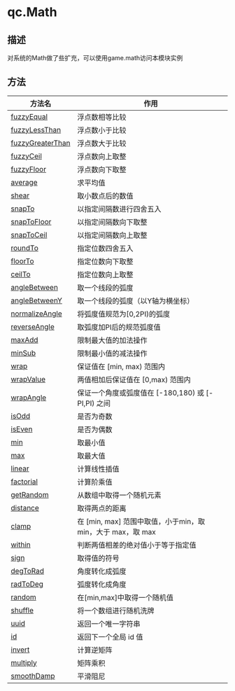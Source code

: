 # qc.Math

## 描述
对系统的Math做了些扩充，可以使用game.math访问本模块实例

## 方法
| 方法名 | 作用 |
| ------------- |-------------|
| [fuzzyEqual](fuzzyEqual.md) | 浮点数相等比较 |
| [fuzzyLessThan](fuzzyLessThan.md) | 浮点数小于比较 |
| [fuzzyGreaterThan](fuzzyGreaterThan.md) | 浮点数大于比较 |
| [fuzzyCeil](fuzzyCeil.md) | 浮点数向上取整 |
| [fuzzyFloor](fuzzyFloor.md) | 浮点数向下取整 |
| [average](average.md) | 求平均值 |
| [shear](shear.md) | 取小数点后的数值 |
| [snapTo](snapTo.md) | 以指定间隔数进行四舍五入 |
| [snapToFloor](snapToFloor.md) | 以指定间隔数向下取整 |
| [snapToCeil](snapToCeil.md) | 以指定间隔数向上取整 |
| [roundTo](roundTo.md) | 指定位数四舍五入 |
| [floorTo](floorTo.md) | 指定位数向下取整 |
| [ceilTo](ceilTo.md) | 指定位数向上取整 |
| [angleBetween](angleBetween.md) | 取一个线段的弧度 |
| [angleBetweenY](angleBetweenY.md) | 取一个线段的弧度（以Y轴为横坐标） |
| [normalizeAngle](normalizeAngle.md) | 将弧度值规范为[0,2PI)的弧度 |
| [reverseAngle](reverseAngle.md) | 取弧度加PI后的规范弧度值 |
| [maxAdd](maxAdd.md) |  限制最大值的加法操作 |
| [minSub](minSub.md) | 限制最小值的减法操作 |
| [wrap](wrap.md) | 保证值在 [min, max) 范围内 |
| [wrapValue](wrapValue.md) | 两值相加后保证值在 [0,max) 范围内 |
| [wrapAngle](wrapAngle.md) | 保证一个角度或弧度值在 [-180,180) 或 [-PI,PI) 之间 |
| [isOdd](isOdd.md) | 是否为奇数 |
| [isEven](isEven.md) | 是否为偶数 |
| [min](min.md) | 取最小值 |
| [max](max.md) | 取最大值 |
| [linear](linear.md) | 计算线性插值 |
| [factorial](factorial.md) | 计算阶乘值|
| [getRandom](getRandom.md) | 从数组中取得一个随机元素 |
| [distance](distance.md) | 取得两点的距离 |
| [clamp](clamp.md) | 在 [min, max] 范围中取值，小于min，取 min，大于 max，取 max |
| [within](within.md) | 判断两值相差的绝对值小于等于指定值 |
| [sign](sign.md) | 取得值的符号 |
| [degToRad](degToRad.md) | 角度转化成弧度 |
| [radToDeg](radToDeg.md) | 弧度转化成角度 |
| [random](random.md) | 在[min,max]中取得一个随机值 |
| [shuffle](shuffle.md) | 将一个数组进行随机洗牌 |
| [uuid](uuid.md) | 返回一个唯一字符串 |
| [id](id.md) | 返回下一个全局 id 值 |
| [invert](invert.md) | 计算逆矩阵 |
| [multiply](multiply.md) | 矩阵乘积 |
| [smoothDamp](smoothDamp.md) | 平滑阻尼 |
